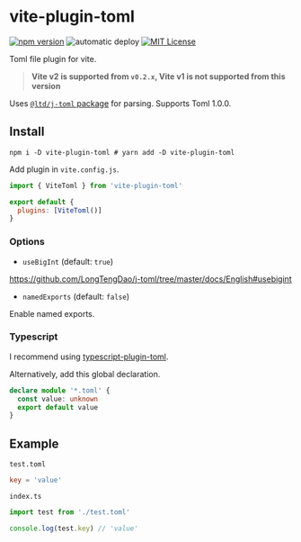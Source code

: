 # vite-plugin-toml

[![npm version](https://badge.fury.io/js/vite-plugin-toml.svg)](https://badge.fury.io/js/vite-plugin-toml) ![automatic deploy](https://github.com/sapphi-red/vite-plugin-toml/workflows/automatic%20deploy/badge.svg) [![MIT License](http://img.shields.io/badge/license-MIT-blue.svg?style=flat)](LICENSE)

Toml file plugin for vite.

> **Vite v2 is supported from `v0.2.x`, Vite v1 is not supported from this version**

Uses [`@ltd/j-toml` package](https://www.npmjs.com/package/@ltd/j-toml) for parsing.
Supports Toml 1.0.0.

## Install

```shell
npm i -D vite-plugin-toml # yarn add -D vite-plugin-toml
```

Add plugin in `vite.config.js`.

```js
import { ViteToml } from 'vite-plugin-toml'

export default {
  plugins: [ViteToml()]
}
```

### Options

- `useBigInt` (default: `true`)

https://github.com/LongTengDao/j-toml/tree/master/docs/English#usebigint

- `namedExports` (default: `false`)

Enable named exports.

### Typescript

I recommend using [typescript-plugin-toml](https://github.com/sapphi-red/typescript-plugin-toml).

Alternatively, add this global declaration.

```ts
declare module '*.toml' {
  const value: unknown
  export default value
}
```

## Example

`test.toml`

```toml
key = 'value'
```

`index.ts`

```ts
import test from './test.toml'

console.log(test.key) // 'value'
```

